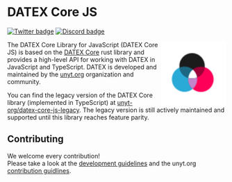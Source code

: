 # DATEX Core JS

[![Twitter badge][]][Twitter link] [![Discord badge][]][Discord link]

<img align="right" src="./.github/assets/datex-logo-light.svg" height="150px">

The DATEX Core Library for JavaScript (DATEX Core JS) is based on the
[DATEX Core](https://github.com/unyt-org/datex-core) rust library and provides a
high-level API for working with DATEX in JavaScript and TypeScript. DATEX is
developed and maintained by the [unyt.org](https://unyt.org) organization and
community.

You can find the legacy version of the DATEX Core library (implemented in
TypeScript) at
[unyt-org/datex-core-js-legacy](https://github.com/unyt-org/datex-core-js-legacy).
The legacy version is still actively maintained and supported until this library
reaches feature parity.

## Contributing

We welcome every contribution!<br> Please take a look at the
[development guidelines](./DEVELOP.md) and the unyt.org
[contribution guidlines](https://github.com/unyt-org/.github/blob/main/CONTRIBUTING.md).

[Twitter badge]: https://img.shields.io/twitter/follow/unytorg.svg?style=social&label=Follow
[Twitter link]: https://twitter.com/intent/follow?screen_name=unytorg
[Discord badge]: https://img.shields.io/discord/928247036770390016?logo=discord&style=social
[Discord link]: https://unyt.org/discord
